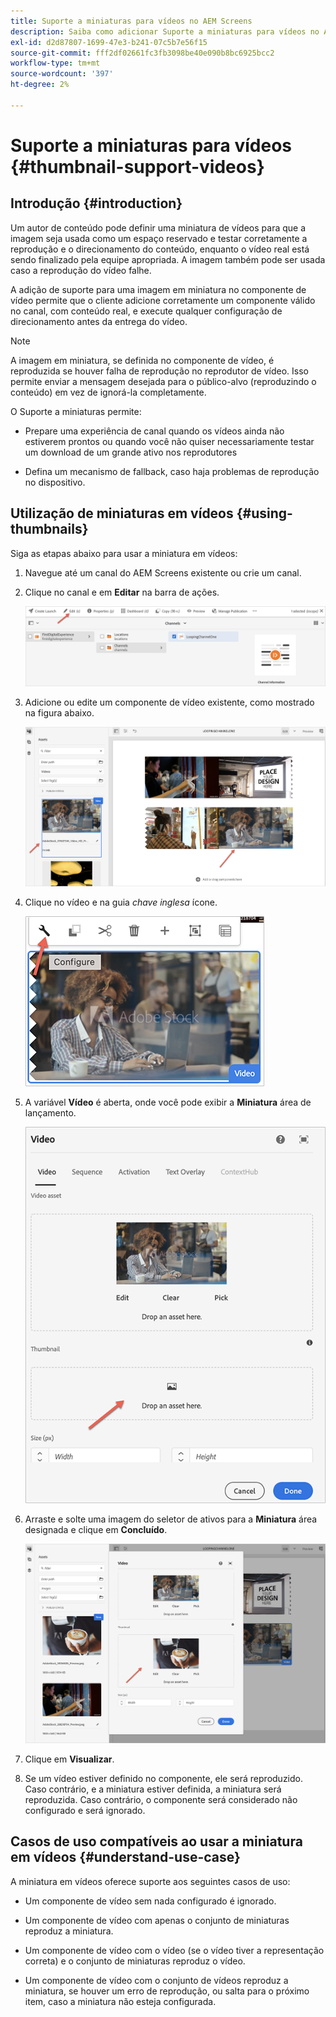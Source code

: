 ```yaml
---
title: Suporte a miniaturas para vídeos no AEM Screens
description: Saiba como adicionar Suporte a miniaturas para vídeos no AEM Screens.
exl-id: d2d87807-1699-47e3-b241-07c5b7e56f15
source-git-commit: fff2df02661fc3fb3098be40e090b8bc6925bcc2
workflow-type: tm+mt
source-wordcount: '397'
ht-degree: 2%

---
```


# Suporte a miniaturas para vídeos {#thumbnail-support-videos}

## Introdução {#introduction}

Um autor de conteúdo pode definir uma miniatura de vídeos para que a imagem seja usada como um espaço reservado e testar corretamente a reprodução e o direcionamento do conteúdo, enquanto o vídeo real está sendo finalizado pela equipe apropriada. A imagem também pode ser usada caso a reprodução do vídeo falhe.

A adição de suporte para uma imagem em miniatura no componente de vídeo permite que o cliente adicione corretamente um componente válido no canal, com conteúdo real, e execute qualquer configuração de direcionamento antes da entrega do vídeo.

>[!NOTE]
>A imagem em miniatura, se definida no componente de vídeo, é reproduzida se houver falha de reprodução no reprodutor de vídeo. Isso permite enviar a mensagem desejada para o público-alvo (reproduzindo o conteúdo) em vez de ignorá-la completamente.

O Suporte a miniaturas permite:

* Prepare uma experiência de canal quando os vídeos ainda não estiverem prontos ou quando você não quiser necessariamente testar um download de um grande ativo nos reprodutores

* Defina um mecanismo de fallback, caso haja problemas de reprodução no dispositivo.

## Utilização de miniaturas em vídeos {#using-thumbnails}

Siga as etapas abaixo para usar a miniatura em vídeos:

1. Navegue até um canal do AEM Screens existente ou crie um canal.

1. Clique no canal e em **Editar** na barra de ações.

   ![imagem](/help/user-guide/assets/thumbnails/thumbnail-1.png)

1. Adicione ou edite um componente de vídeo existente, como mostrado na figura abaixo.

   ![imagem](/help/user-guide/assets/thumbnails/thumbnail-2.png)

1. Clique no vídeo e na guia *chave inglesa* ícone.

   ![imagem](/help/user-guide/assets/thumbnails/thumbnail-3.png)

1. A variável **Vídeo** é aberta, onde você pode exibir a **Miniatura** área de lançamento.

   ![imagem](/help/user-guide/assets/thumbnails/thumbnail-4.png)

1. Arraste e solte uma imagem do seletor de ativos para a **Miniatura** área designada e clique em **Concluído**.

   ![imagem](/help/user-guide/assets/thumbnails/thumbnail-5.png)

1. Clique em **Visualizar**.

1. Se um vídeo estiver definido no componente, ele será reproduzido. Caso contrário, e a miniatura estiver definida, a miniatura será reproduzida. Caso contrário, o componente será considerado não configurado e será ignorado.

## Casos de uso compatíveis ao usar a miniatura em vídeos {#understand-use-case}

A miniatura em vídeos oferece suporte aos seguintes casos de uso:

* Um componente de vídeo sem nada configurado é ignorado.

* Um componente de vídeo com apenas o conjunto de miniaturas reproduz a miniatura.

* Um componente de vídeo com o vídeo (se o vídeo tiver a representação correta) e o conjunto de miniaturas reproduz o vídeo.

* Um componente de vídeo com o conjunto de vídeos reproduz a miniatura, se houver um erro de reprodução, ou salta para o próximo item, caso a miniatura não esteja configurada.
